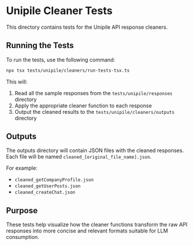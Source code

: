 # Unipile Cleaner Tests

This directory contains tests for the Unipile API response cleaners.

## Running the Tests

To run the tests, use the following command:

```bash
npx tsx tests/unipile/cleaners/run-tests-tsx.ts
```

This will:
1. Read all the sample responses from the `tests/unipile/responses` directory
2. Apply the appropriate cleaner function to each response
3. Output the cleaned results to the `tests/unipile/cleaners/outputs` directory

## Outputs

The outputs directory will contain JSON files with the cleaned responses. Each file will be named `cleaned_[original_file_name].json`.

For example:
- `cleaned_getCompanyProfile.json`
- `cleaned_getUserPosts.json`
- `cleaned_createChat.json`

## Purpose

These tests help visualize how the cleaner functions transform the raw API responses into more concise and relevant formats suitable for LLM consumption.